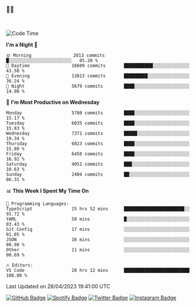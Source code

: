 ### 🤙🍺

<!-- <a href="https://github-readme-stats.vercel.app/api?username=hzak2xx&count_private=true&show_icons=true&theme=dracula">
  <img align="center" src="https://github-readme-stats.vercel.app/api?username=hzak2xx&count_private=true&show_icons=true&theme=dracula" />
</a>
</br> -->
</br>

<!--START_SECTION:waka-->
![Code Time](http://img.shields.io/badge/Code%20Time-2%2C377%20hrs%2039%20mins-blue)

**I'm a Night 🦉** 

```text
🌞 Morning                2013 commits        █░░░░░░░░░░░░░░░░░░░░░░░░   05.28 % 
🌆 Daytime                16609 commits       ███████████░░░░░░░░░░░░░░   43.58 % 
🌃 Evening                13813 commits       █████████░░░░░░░░░░░░░░░░   36.24 % 
🌙 Night                  5679 commits        ████░░░░░░░░░░░░░░░░░░░░░   14.90 % 
```
📅 **I'm Most Productive on Wednesday** 

```text
Monday                   5780 commits        ████░░░░░░░░░░░░░░░░░░░░░   15.17 % 
Tuesday                  6035 commits        ████░░░░░░░░░░░░░░░░░░░░░   15.83 % 
Wednesday                7371 commits        █████░░░░░░░░░░░░░░░░░░░░   19.34 % 
Thursday                 6023 commits        ████░░░░░░░░░░░░░░░░░░░░░   15.80 % 
Friday                   6450 commits        ████░░░░░░░░░░░░░░░░░░░░░   16.92 % 
Saturday                 4051 commits        ███░░░░░░░░░░░░░░░░░░░░░░   10.63 % 
Sunday                   2404 commits        ██░░░░░░░░░░░░░░░░░░░░░░░   06.31 % 
```


📊 **This Week I Spent My Time On** 

```text
💬 Programming Languages: 
TypeScript               25 hrs 52 mins      ███████████████████████░░   91.72 % 
YAML                     58 mins             █░░░░░░░░░░░░░░░░░░░░░░░░   03.43 % 
Git Config               17 mins             ░░░░░░░░░░░░░░░░░░░░░░░░░   01.05 % 
JSON                     16 mins             ░░░░░░░░░░░░░░░░░░░░░░░░░   00.98 % 
Other                    11 mins             ░░░░░░░░░░░░░░░░░░░░░░░░░   00.69 % 

🔥 Editors: 
VS Code                  28 hrs 12 mins      █████████████████████████   100.00 % 
```


 Last Updated on 28/04/2023 19:41:00 UTC
<!--END_SECTION:waka-->

[![GitHub Badge](https://img.shields.io/badge/GitHub-100000?style=for-the-badge&logo=github&logoColor=white)](https://github.com/hzak2xx)
[![Spotify Badge](https://img.shields.io/badge/Spotify-1ED760?&style=for-the-badge&logo=spotify&logoColor=white)](https://open.spotify.com/user/uf90s6sbbh75a1mt44clkhkvf)
[![Twitter Badge](https://img.shields.io/badge/Twitter-1DA1F2?style=for-the-badge&logo=twitter&logoColor=white)](https://twitter.com/hzak2xx)
[![Instagram Badge](https://img.shields.io/badge/Instagram-E4405F?style=for-the-badge&logo=instagram&logoColor=white)](https://www.instagram.com/hzak2xx/)
